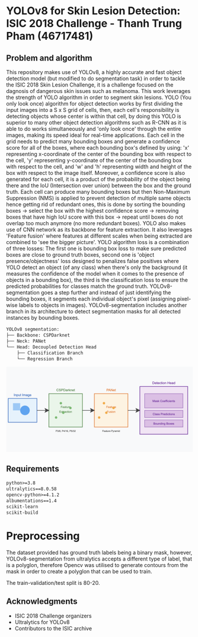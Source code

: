# YOLOv8 for Skin Lesion Detection: ISIC 2018 Challenge - Thanh Trung Pham (46717481)

## Problem and algorithm

This repository makes use of YOLOv8, a highly accurate and fast object detection model (but modified to do segmentation task) in order to tackle the ISIC 2018 Skin Lesion Challenge, it is a challenge focused on the dagnosis of dangerous skin issues such as melanoma. This work leverages the strength of YOLO algorithm in order to segment skin lesions. 
YOLO (You only look once) algorithm for object detection works by first dividing the input images into a S x S grid of cells, then, each cell's responsibility is detecting objects whose center is within that cell, by doing this YOLO is superior to many other object detection algorithms such as R-CNN as it is able to do works simultaneously and 'only look once' through the entire images, making its speed ideal for real-time applications. 
Each cell in the grid needs to predict many bounding boxes and generate a confidence score for all of the boxes, where each bounding box's defined by using: 'x' representing x-coordinate of the center of the bounding box with respect to the cell, 'y' representing y-coordinate of the center of the bounding box with respect to the cell, and 'w' and 'h' representing width and height of the box with respect to the image itself. Moreover, a confidence score is also generated for each cell, it is a product of the probability of the object being there and the IoU (Intersection over union) between the box and the ground truth. Each cell can produce many bounding boxes but then Non-Maximum Suppression (NMS) is applied to prevent detection of multiple same objects hence getting rid of redundant ones, this is done by sorting the bounding boxes  -> select the box with the highest confidence score -> removing boxes that have high IoU score with this box -> repeat until boxes do not overlap too much anymore (no more redundant boxes). 
YOLO also makes use of CNN network as its backbone for feature extraction. It also leverages 'Feature fusion' where features at different scales when being extracted are combined to 'see the bigger picture'. YOLO algorithm loss is a combination of three losses: The first one is bounding box loss to make sure predicted boxes are close to ground truth boxes, second one is 'object presence/objectness' loss designed to penalizes false positives where YOLO detect an object (of any class) when there's only the background (it measures the confidence of the model when it comes to the presence of objects in a bounding box), the third is the classification loss to ensure the predicted probabilities for classes match the ground truth.
YOLOv8-segmentation goes a step further and instead of just identifying the bounding boxes, it segments each individual object's pixel (assigning pixel-wise labels to objects in images). YOLOv8-segmentation includes another branch in its architecture to detect segmentation masks for all detected instances by bounding boxes.

```
YOLOv8 segmentation:
├── Backbone: CSPDarknet
├── Neck: PANet
└── Head: Decoupled Detection Head
    ├── Classification Branch
    └── Regression Branch
```

![Alt text](figures/figure1.png?raw=true "YOLOv8 architecture")
## Requirements

```
python>=3.8
ultralytics==8.0.58
opencv-python>=4.1.2
albumentations==1.4
scikit-learn
scikit-build
```
# Preprocessing

The dataset provided has ground truth labels being a binary mask, however, YOLOv8-segmentation from ultralytics accepts a different type of label, that is a polyglon, therefore Opencv was utilised to generate contours from the mask in order to create a polyglon that can be used to train.

The train-validation/test split is 80-20.

## Acknowledgments

- ISIC 2018 Challenge organizers
- Ultralytics for YOLOv8
- Contributors to the ISIC archive
